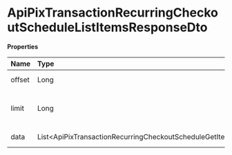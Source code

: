 # ApiPixTransactionRecurringCheckoutScheduleListItemsResponseDto

**Properties**

| Name   | Type                                                                 | Required | Description                        |
| :----- | :------------------------------------------------------------------- | :------- | :--------------------------------- |
| offset | Long                                                                 | ❌       | List starting element              |
| limit  | Long                                                                 | ❌       | Number of list elements (max: 100) |
| data   | List\<ApiPixTransactionRecurringCheckoutScheduleGetItemResponseDto\> | ❌       | List of objects                    |

<!-- This file was generated by liblab | https://liblab.com/ -->
